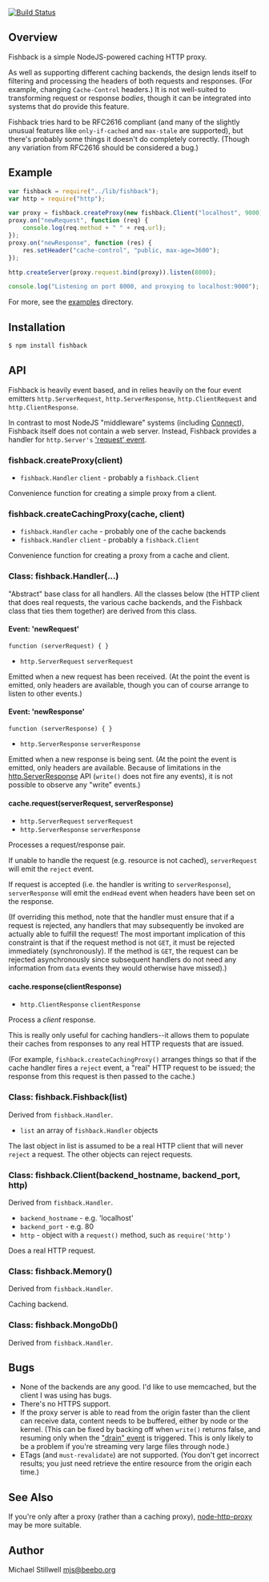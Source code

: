 [![Build Status](https://travis-ci.org/ithinkihaveacat/node-fishback.png)](https://travis-ci.org/ithinkihaveacat/node-fishback)

## Overview

Fishback is a simple NodeJS-powered caching HTTP proxy.

As well as supporting different caching backends, the design lends itself to
filtering and processing the headers of both requests and responses.  (For
example, changing `Cache-Control` headers.)  It is not well-suited to
transforming request or response *bodies*, though it can be integrated into
systems that do provide this feature.

Fishback tries hard to be RFC2616 compliant (and many of the slightly unusual
features like `only-if-cached` and `max-stale` are supported), but there's
probably some things it doesn't do completely correctly.  (Though any variation
from RFC2616 should be considered a bug.)

## Example

````js
var fishback = require("../lib/fishback");
var http = require("http");

var proxy = fishback.createProxy(new fishback.Client("localhost", 9000));
proxy.on("newRequest", function (req) {
    console.log(req.method + " " + req.url);
});
proxy.on("newResponse", function (res) {
    res.setHeader("cache-control", "public, max-age=3600");
});

http.createServer(proxy.request.bind(proxy)).listen(8000);

console.log("Listening on port 8000, and proxying to localhost:9000");
````

For more, see the [examples](examples) directory.

## Installation

````sh
$ npm install fishback
````

## API

Fishback is heavily event based, and in relies heavily on the four event
emitters `http.ServerRequest`, `http.ServerResponse`, `http.ClientRequest` and
`http.ClientResponse`.

In contrast to most NodeJS "middleware" systems (including
[Connect](http://www.senchalabs.org/connect/)), Fishback itself does not contain
a web server.  Instead, Fishback provides a handler for `http.Server's`
['request' event](http://nodejs.org/api/http.html#http_event_request).

### fishback.createProxy(client)

* `fishback.Handler` `client` - probably a `fishback.Client`

Convenience function for creating a simple proxy from a client.

### fishback.createCachingProxy(cache, client)

* `fishback.Handler` `cache` - probably one of the cache backends
* `fishback.Handler` `client` - probably a `fishback.Client`

Convenience function for creating a proxy from a cache and client.

### Class: fishback.Handler(...)

"Abstract" base class for all handlers.  All the classes below (the HTTP client
that does real requests, the various cache backends, and the Fishback class that
ties them together) are derived from this class.

#### Event: 'newRequest'

`function (serverRequest) { }`

  * `http.ServerRequest` `serverRequest`

Emitted when a new request has been received.  (At the point the event is
emitted, only headers are available, though you can of course arrange to listen
to other events.)

#### Event: 'newResponse'

`function (serverResponse) { }`

  * `http.ServerResponse` `serverResponse`

Emitted when a new response is being sent.  (At the point the event is emitted,
only headers are available.  Because of limitations in the
[http.ServerResponse](http://nodejs.org/api/http.html#http_class_http_serverresponse)
API (`write()` does not fire any events), it is not possible to observe any
"write" events.)

#### cache.request(serverRequest, serverResponse)

  * `http.ServerRequest` `serverRequest`
  * `http.ServerResponse` `serverResponse`

Processes a request/response pair.

If unable to handle the request (e.g. resource is not cached), `serverRequest`
will emit the `reject` event.

If request is accepted (i.e. the handler is writing to `serverResponse`),
`serverResponse` will emit the `endHead` event when headers have been set on the
response.

(If overriding this method, note that the handler must ensure that if a request
is rejected, any handlers that may subsequently be invoked are actually able to
fulfill the request!  The most important implication of this constraint is that
if the request method is not `GET`, it must be rejected immediately
(synchronously).  If the method is `GET`, the request can be rejected
asynchronously since subsequent handlers do not need any information from `data`
events they would otherwise have missed).)

#### cache.response(clientResponse)

  * `http.ClientResponse` `clientResponse`

Process a *client* response.

This is really only useful for caching handlers--it allows them to populate
their caches from responses to any real HTTP requests that are issued.

(For example, `fishback.createCachingProxy()` arranges things so that if the
cache handler fires a `reject` event, a "real" HTTP request to be issued; the
response from this request is then passed to the cache.)

### Class: fishback.Fishback(list)

Derived from `fishback.Handler`.

  * `list` an array of `fishback.Handler` objects

The last object in list is assumed to be a real HTTP client that will never
`reject` a request.  The other objects can reject requests.

### Class: fishback.Client(backend_hostname, backend_port, http)

Derived from `fishback.Handler`.

  * `backend_hostname` - e.g. 'localhost'
  * `backend_port` - e.g. 80
  * `http` - object with a `request()` method, such as `require('http')`

Does a real HTTP request.

### Class: fishback.Memory()

Derived from `fishback.Handler`.

Caching backend.

### Class: fishback.MongoDb()

Derived from `fishback.Handler`.

## Bugs

  * None of the backends are any good.  I'd like to use memcached, but the
    client I was using has bugs.
  * There's no HTTPS support.
  * If the proxy server is able to read from the origin faster than the client
    can receive data, content needs to be buffered, either by node or the
    kernel.  (This can be fixed by backing off when `write()` returns false, and
    resuming only when the ["drain"
    event](http://nodejs.org/api/stream.html#stream_event_drain) is
    triggered.  This is only likely to be a problem if you're streaming very
    large files through node.)
  * ETags (and `must-revalidate`) are not supported.  (You don't get incorrect
    results; you just need retrieve the entire resource from the origin each
    time.)

## See Also

If you're only after a proxy (rather than a caching proxy),
[node-http-proxy](https://github.com/nodejitsu/node-http-proxy) may be more
suitable.

## Author

Michael Stillwell 
<mjs@beebo.org>
